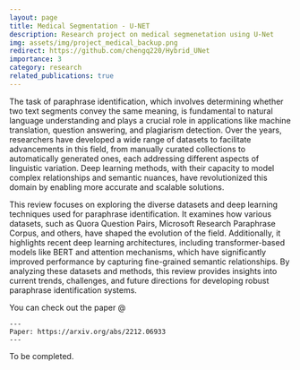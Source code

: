 ```yaml
---
layout: page
title: Medical Segmentation - U-NET
description: Research project on medical segmenetation using U-Net
img: assets/img/project_medical_backup.png
redirect: https://github.com/chengq220/Hybrid_UNet
importance: 3
category: research
related_publications: true
---
```


The task of paraphrase identification, which involves determining whether two text segments convey the same meaning, is fundamental to natural language understanding and plays a crucial role in applications like machine translation, question answering, and plagiarism detection. Over the years, researchers have developed a wide range of datasets to facilitate advancements in this field, from manually curated collections to automatically generated ones, each addressing different aspects of linguistic variation. Deep learning methods, with their capacity to model complex relationships and semantic nuances, have revolutionized this domain by enabling more accurate and scalable solutions.

This review focuses on exploring the diverse datasets and deep learning techniques used for paraphrase identification. It examines how various datasets, such as Quora Question Pairs, Microsoft Research Paraphrase Corpus, and others, have shaped the evolution of the field. Additionally, it highlights recent deep learning architectures, including transformer-based models like BERT and attention mechanisms, which have significantly improved performance by capturing fine-grained semantic relationships. By analyzing these datasets and methods, this review provides insights into current trends, challenges, and future directions for developing robust paraphrase identification systems.

You can check out the paper @

    ---
    Paper: https://arxiv.org/abs/2212.06933
    ---

To be completed. 
